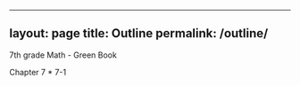 ---
layout: page
title: Outline
permalink: /outline/
----
7th grade Math - Green Book

Chapter 7
     * 7-1

